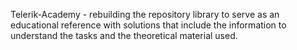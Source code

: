 Telerik-Academy - rebuilding the repository library to serve as an educational reference with solutions that include the information to understand the tasks and the theoretical material used.
